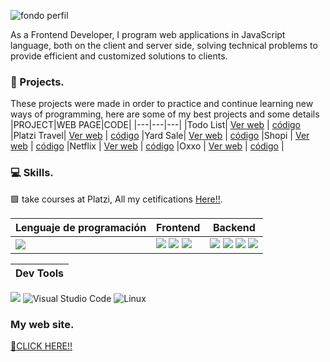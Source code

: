 
![fondo perfil ](https://github.com/jesusvittee/jesusvittee/assets/127768350/08c69c98-1e52-4ecf-a597-a28815fa4d45)

As a Frontend Developer, I program web applications in JavaScript language, both on the client and server side, solving technical problems to provide efficient and customized solutions to clients.

###  🚀 Projects.
These projects were made in order to practice and continue learning new ways of programming, here are some of my best projects and some details
|PROJECT|WEB PAGE|CODE|
|---|---|---|
|Todo List| [Ver web](https://jesusvittee.github.io/todo-list-react/) | [código](https://github.com/jesusvittee/todo-list-react) 
|Platzi Travel| [Ver web](https://jesusvittee.github.io/platzi-travel/public/) | [código](https://github.com/jesusvittee/platzi-travel) 
|Yard Sale| [Ver web](https://jesusvittee.github.io/Yard-sale/) | [código](https://github.com/jesusvittee/Yard-sale) 
|Shopi | [Ver web](https://jesusvittee.github.io/shopi/) | [código](https://github.com/jesusvittee/shopi)
|Netflix | [Ver web](https://jesusvittee.github.io/Netflix/) | [código](https://github.com/jesusvittee/Netflix) 
|Oxxo | [Ver web](https://jesusvittee.github.io/oxxo/) | [código](https://github.com/jesusvittee/oxxo) |
 



###  💻 Skills.
🟩 take courses at Platzi, 
All my cetifications [Here!!](https://platzi.com/p/jesusvittee/).

|Lenguaje de programación|Frontend|Backend|
|---|---|---|
|<img src="https://img.shields.io/badge/JavaScript-323330?style=for-the-badge&logo=javascript&logoColor=F7DF1E"/>| <img src="https://img.shields.io/badge/Tailwind_CSS-38B2AC?style=for-the-badge&logo=tailwind-css&logoColor=white"/> <img src="https://img.shields.io/badge/HTML5-E34F26?style=for-the-badge&logo=html5&logoColor=white"/> <img src="https://img.shields.io/badge/CSS3-1572B6?style=for-the-badge&logo=css3&logoColor=white"/> |<img src="https://img.shields.io/badge/Node.js-339933?style=for-the-badge&logo=nodedotjs&logoColor=white" />  <img src="https://img.shields.io/badge/Vite-20232A?style=for-the-badge&logo=Vite&logoColor=#f3b2f3" /> <img src="https://img.shields.io/badge/React-20232A?style=for-the-badge&logo=react&logoColor=61DAFB"/>  <img src="https://img.shields.io/badge/npm-E44C30?style=for-the-badge&logo=npm&logoColor=white"/> |

|Dev Tools|
|---|
<img src="https://img.shields.io/badge/GIT-E44C30?style=for-the-badge&logo=git&logoColor=white"/> ![Visual Studio Code](https://img.shields.io/badge/Visual%20Studio%20Code-0078d7.svg?style=for-the-badge&logo=visual-studio-code&logoColor=white) ![Linux](https://img.shields.io/badge/Linux-FCC624?style=for-the-badge&logo=linux&logoColor=black)


### My web site.
[🔸CLICK HERE!!](https://jesusvite.com/)

